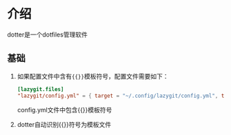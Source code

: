 # 介绍

dotter是一个dotfiles管理软件

## 基础

1. 如果配置文件中含有`{{}}`模板符号，配置文件需要如下：

   ```toml
   [lazygit.files]
   "lazygit/config.yml" = { target = "~/.config/lazygit/config.yml", type = "symbolic" }
   ```

   config.yml文件中包含{{}}模板符号

2. dotter自动识别{{}}符号为模板文件

